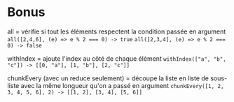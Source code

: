 # Bonus

all = vérifie si tout les éléments respectent la condition passée en argument
`all([2,4,6], (e) => e % 2 === 0) -> true`
`all([2,3,4], (e) => e % 2 === 0) -> false`

withIndex = ajoute l'index au côté de chaque élément
`withIndex(["a", "b", "c"]) -> [[0, "a"], [1, "b"], [2, "c"]]`

chunkEvery (avec un reduce seulement) = découpe la liste en liste de sous-liste avec la même longueur qu'on a passé en argument
`chunkEvery([1, 2, 3, 4, 5, 6], 2) -> [[1, 2], [3, 4], [5, 6]]`
